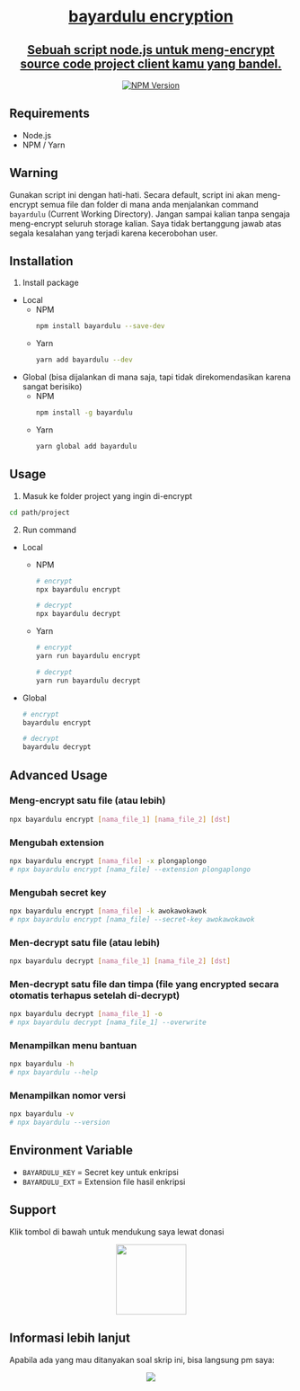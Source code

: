 <p align="center">
  <a href="https://nextjs.org">
    <picture>
      <source media="(prefers-color-scheme: dark)" srcset="https://i.pinimg.com/236x/0b/ad/9a/0bad9ac6069bb024d04023fe0370a812.jpg">
    </picture>
    <h1 align="center">bayardulu encryption</h1>
    <h2 align="center">Sebuah script node.js untuk meng-encrypt source code project client kamu yang bandel.</h2>
  </a>
</p>

<p align=center>
  <a href="https://www.npmjs.com/package/bayardulu"><img src="https://badge.fury.io/js/bayardulu.png" alt="NPM Version"/><a>
</p>

## Requirements

- Node.js
- NPM / Yarn

## Warning

Gunakan script ini dengan hati-hati.
Secara default, script ini akan meng-encrypt semua file dan folder di mana anda menjalankan command `bayardulu` (Current Working Directory).
Jangan sampai kalian tanpa sengaja meng-encrypt seluruh storage kalian.
Saya tidak bertanggung jawab atas segala kesalahan yang terjadi karena kecerobohan user.

## Installation

1. Install package

- Local
  - NPM
    ```bash
    npm install bayardulu --save-dev
    ```
  - Yarn
    ```bash
    yarn add bayardulu --dev
    ```
- Global (bisa dijalankan di mana saja, tapi tidak direkomendasikan karena sangat berisiko)
  - NPM
    ```bash
    npm install -g bayardulu
    ```
  - Yarn
    ```bash
    yarn global add bayardulu
    ```

## Usage

1. Masuk ke folder project yang ingin di-encrypt

```bash
cd path/project
```

2. Run command

- Local

  - NPM

    ```bash
    # encrypt
    npx bayardulu encrypt

    # decrypt
    npx bayardulu decrypt
    ```

  - Yarn

    ```bash
    # encrypt
    yarn run bayardulu encrypt

    # decrypt
    yarn run bayardulu decrypt
    ```

- Global

  ```bash
  # encrypt
  bayardulu encrypt

  # decrypt
  bayardulu decrypt
  ```

## Advanced Usage

### Meng-encrypt satu file (atau lebih)

```bash
npx bayardulu encrypt [nama_file_1] [nama_file_2] [dst]
```

### Mengubah extension

```bash
npx bayardulu encrypt [nama_file] -x plongaplongo
# npx bayardulu encrypt [nama_file] --extension plongaplongo
```

### Mengubah secret key

```bash
npx bayardulu encrypt [nama_file] -k awokawokawok
# npx bayardulu encrypt [nama_file] --secret-key awokawokawok
```

### Men-decrypt satu file (atau lebih)

```bash
npx bayardulu decrypt [nama_file_1] [nama_file_2] [dst]
```

### Men-decrypt satu file dan timpa (file yang encrypted secara otomatis terhapus setelah di-decrypt)

```bash
npx bayardulu decrypt [nama_file_1] -o
# npx bayardulu decrypt [nama_file_1] --overwrite
```

### Menampilkan menu bantuan

```bash
npx bayardulu -h
# npx bayardulu --help
```

### Menampilkan nomor versi

```bash
npx bayardulu -v
# npx bayardulu --version
```

## Environment Variable

- `BAYARDULU_KEY` = Secret key untuk enkripsi
- `BAYARDULU_EXT` = Extension file hasil enkripsi

## Support

Klik tombol di bawah untuk mendukung saya lewat donasi

<p align="center">
  <a href="#">
    <img src="https://i.postimg.cc/jjRDbZQx/1621036430601.png" width="125px">
  </a>
</p>

## Informasi lebih lanjut

Apabila ada yang mau ditanyakan soal skrip ini, bisa langsung pm saya:

<p align=center>
<a href="#" target="_blank"><img src="https://img.shields.io/badge/Contact-me-green?style=for-the-badge"/></a>
</p>
